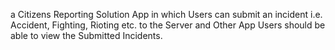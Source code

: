 a Citizens Reporting Solution App in which Users can submit an incident i.e. Accident, Fighting, Rioting etc. to the Server and Other App Users should be able to view the Submitted Incidents.

